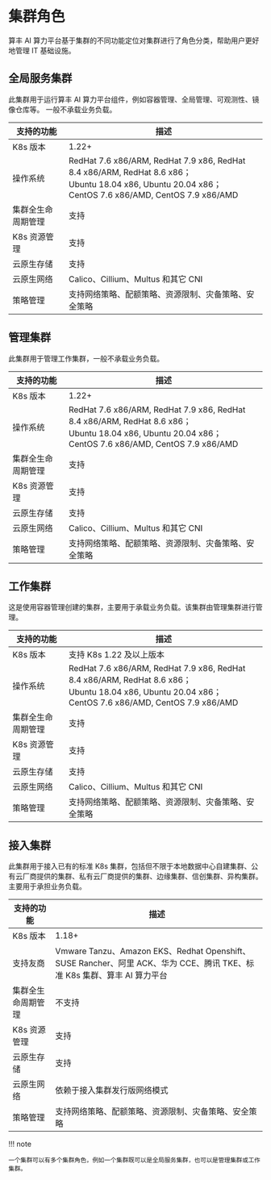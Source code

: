 # 集群角色

算丰 AI 算力平台基于集群的不同功能定位对集群进行了角色分类，帮助用户更好地管理 IT 基础设施。

## 全局服务集群

此集群用于运行算丰 AI 算力平台组件，例如容器管理、全局管理、可观测性、镜像仓库等。
一般不承载业务负载。

| 支持的功能 | 描述 |
| -------- | ---- |
| K8s 版本 | 1.22+ |
| 操作系统 | RedHat 7.6 x86/ARM, RedHat 7.9 x86, RedHat 8.4 x86/ARM, RedHat 8.6 x86；<br>Ubuntu 18.04 x86, Ubuntu 20.04 x86；<br>CentOS 7.6 x86/AMD, CentOS 7.9 x86/AMD |
| 集群全生命周期管理 | 支持 |
| K8s 资源管理 | 支持 |
| 云原生存储 | 支持 |
| 云原生网络 | Calico、Cillium、Multus 和其它 CNI |
| 策略管理 | 支持网络策略、配额策略、资源限制、灾备策略、安全策略 |

## 管理集群

此集群用于管理工作集群，一般不承载业务负载。

| 支持的功能 | 描述 |
| -------- | ---- |
| K8s 版本 | 1.22+ |
| 操作系统 | RedHat 7.6 x86/ARM, RedHat 7.9 x86, RedHat 8.4 x86/ARM, RedHat 8.6 x86；<br>Ubuntu 18.04 x86, Ubuntu 20.04 x86；<br>CentOS 7.6 x86/AMD, CentOS 7.9 x86/AMD |
| 集群全生命周期管理 | 支持 |
| K8s 资源管理 | 支持 |
| 云原生存储 | 支持 |
| 云原生网络 | Calico、Cillium、Multus 和其它 CNI |
| 策略管理 | 支持网络策略、配额策略、资源限制、灾备策略、安全策略 |

## 工作集群

这是使用容器管理创建的集群，主要用于承载业务负载。该集群由管理集群进行管理。

| 支持的功能 | 描述 |
| -------- | ---- |
| K8s 版本 | 支持 K8s 1.22 及以上版本 |
| 操作系统 | RedHat 7.6 x86/ARM, RedHat 7.9 x86, RedHat 8.4 x86/ARM, RedHat 8.6 x86；<br>Ubuntu 18.04 x86, Ubuntu 20.04 x86；<br>CentOS 7.6 x86/AMD, CentOS 7.9 x86/AMD |
| 集群全生命周期管理 | 支持 |
| K8s 资源管理 | 支持 |
| 云原生存储 | 支持 |
| 云原生网络 | Calico、Cillium、Multus 和其它 CNI |
| 策略管理 | 支持网络策略、配额策略、资源限制、灾备策略、安全策略 |

## 接入集群

此集群用于接入已有的标准 K8s 集群，包括但不限于本地数据中心自建集群、公有云厂商提供的集群、私有云厂商提供的集群、边缘集群、信创集群、异构集群。主要用于承担业务负载。

| 支持的功能 | 描述 |
| -------- | ---- |
| K8s 版本 | 1.18+ |
| 支持友商 | Vmware Tanzu、Amazon EKS、Redhat Openshift、SUSE Rancher、阿里 ACK、华为 CCE、腾讯 TKE、标准 K8s 集群、算丰 AI 算力平台 |
| 集群全生命周期管理 | 不支持 |
| K8s 资源管理 | 支持 |
| 云原生存储 | 支持 |
| 云原生网络 | 依赖于接入集群发行版网络模式 |
| 策略管理 | 支持网络策略、配额策略、资源限制、灾备策略、安全策略 |

!!! note

    一个集群可以有多个集群角色，例如一个集群既可以是全局服务集群，也可以是管理集群或工作集群。
